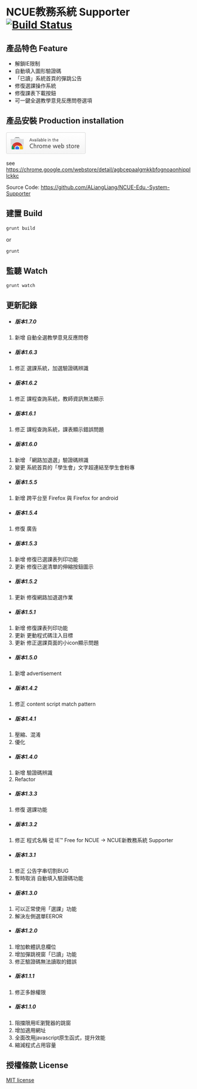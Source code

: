 # NCUE教務系統 Supporter [![Build Status](https://travis-ci.org/ALiangLiang/NCUE-Edu.-System-Supporter.svg?branch=master)](https://travis-ci.org/ALiangLiang/NCUE-Edu.-System-Supporter)

## 產品特色 Feature

- 解鎖IE限制</li>
- 自動填入圖形驗證碼</li>
- 「已讀」系統首頁的彈跳公告</li>
- 修復選課操作系統</li>
- 修復課表下載按鈕</li>
- 可一鍵全選教學意見反應問卷選項</li>

## 產品安裝 Production installation

[![Install from Web Store](https://raw.githubusercontent.com/ALiangLiang/NCUE-Edu.-System-Supporter/master/tryitnowbutton_small.png)](https://chrome.google.com/webstore/detail/agbcepaalgmkkbfognoaonhippllckkc)

see https://chrome.google.com/webstore/detail/agbcepaalgmkkbfognoaonhippllckkc

Source Code: https://github.com/ALiangLiang/NCUE-Edu.-System-Supporter

##  建置 Build 

```bash
grunt build
```
or
```bash
grunt
```

##  監聽 Watch 

```bash
grunt watch
```

##  更新記錄

- ##### 版本1.7.0
1. 新增 自動全選教學意見反應問卷

- ##### 版本1.6.3
1. 修正 選課系統，加選驗證碼辨識

- ##### 版本1.6.2
1. 修正 課程查詢系統，教師資訊無法顯示

- ##### 版本1.6.1
1. 修正 課程查詢系統，課表顯示錯誤問題

- ##### 版本1.6.0
1. 新增 「網路加退選」驗證碼辨識
2. 變更 系統首頁的「學生會」文字超連結至學生會粉專

- ##### 版本1.5.5
1. 新增 跨平台至 Firefox 與 Firefox for android

- ##### 版本1.5.4
1. 修復 廣告

- ##### 版本1.5.3
1. 新增 修復已選課表列印功能
2. 更新 修復已選清單的伸縮按鈕圖示

- ##### 版本1.5.2
1. 更新 修復網路加退選作業

- ##### 版本1.5.1
1. 新增 修復課表列印功能
2. 更新 更動程式碼注入目標
3. 更新 修正選課頁面的小icon顯示問題

- ##### 版本1.5.0
1. 新增 advertisement

- ##### 版本1.4.2
1. 修正 content script match pattern

- ##### 版本1.4.1
1. 壓縮、混淆
2. 優化

- ##### 版本1.4.0
1. 新增 驗證碼辨識
2. Refactor

- ##### 版本1.3.3
1. 修復 選課功能

- ##### 版本1.3.2
1. 修正 程式名稱 從 IE™ Free for NCUE → NCUE新教務系統 Supporter

- ##### 版本1.3.1
1. 修正 公告字串切割BUG
2. 暫時取消 自動填入驗證碼功能

- ##### 版本1.3.0
1. 可以正常使用「選課」功能
2. 解決左側選單EEROR

- ##### 版本1.2.0
1. 增加軟體訊息欄位
2. 增加彈跳視窗「已讀」功能
3. 修正驗證碼無法讀取的錯誤

- ##### 版本1.1.1
1. 修正多餘權限

- ##### 版本1.1.0 
1. 阻擋限用IE瀏覽器的跳窗
2. 增加適用網址
3. 全面改用javascript原生函式，提升效能
4. 縮減程式占用容量

## 授權條款 License

[MIT license](https://raw.githubusercontent.com/ALiangLiang/NCUE-Edu.-System-Supporter/master/LICENSE)
